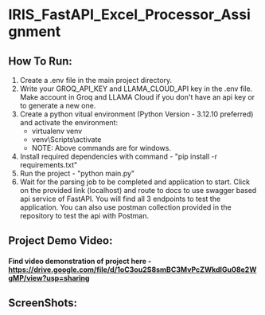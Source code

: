 # IRIS_FastAPI_Excel_Processor_Assignment

## How To Run:
 1) Create a .env file in the main project directory.
 2) Write your GROQ_API_KEY and LLAMA_CLOUD_API key in the .env file. Make account in Groq and LLAMA Cloud if you don't have an api key or to generate a new one.
 3) Create a python vitual environment (Python Version - 3.12.10 preferred) and activate the environment:
    - virtualenv venv
    - venv\Scripts\activate
    - NOTE: Above commands are for windows.
 4) Install required dependencies with command - "pip install -r requirements.txt"
 5) Run the project - "python main.py"
 6) Wait for the parsing job to be completed and application to start. Click on the provided link (localhost) and route to docs to use swagger based api service of FastAPI.
    You will find all 3 endpoints to test the application.
    You can also use postman collection provided in the repository to test the api with Postman.

## Project Demo Video:
#### Find video demonstration of project here - https://drive.google.com/file/d/1oC3ou2S8smBC3MvPcZWkdIGu08e2WgMP/view?usp=sharing

## ScreenShots:
